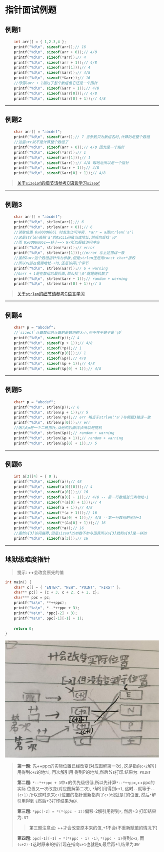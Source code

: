 # 指针面试例题

## 例题1

```c
    int arr[] = { 1,2,3,4 };
    printf("%d\n", sizeof(arr));// 16
    printf("%d\n", sizeof(arr + 0));// 4/8
    printf("%d\n", sizeof(*arr));// 4
    printf("%d\n", sizeof(arr + 1));// 4/8
    printf("%d\n", sizeof(arr[1]));// 4
    printf("%d\n", sizeof(&arr));// 4/8
    printf("%d\n", sizeof(*&arr));// 16
    //尽管&arr + 1跳过了整个数组但它还是一个指针
    printf("%d\n", sizeof(&arr + 1));// 4/8
    printf("%d\n", sizeof(&arr[0]));// 4/8
    printf("%d\n", sizeof(&arr[0] + 1));// 4/8
```

---

## 例题2

```c
    char arr[] = "abcdef";
    printf("%d\n", sizeof(arr));// 7 当参数只为数组名时,计算的是整个数组
    //这里arr就不是计算整个数组了
    printf("%d\n", sizeof(arr + 0));// 4/8 因为是一个指针
    printf("%d\n", sizeof(*arr));// 1
    printf("%d\n", sizeof(arr[1]));// 1
    printf("%d\n", sizeof(&arr));// 4/8 取地址所以是一个指针
    printf("%d\n", sizeof(&arr + 1));// 4/8
    printf("%d\n", sizeof(&arr[0] + 1));// 4/8
```

> [关于`sizeiof`的细节请参考C语言学习`sizeof`](../C语言学习.md#sizeof)

---

## 例题3

```c
    char arr[] = "abcdef";
    printf("%d\n", strlen(arr));// 6
    printf("%d\n", strlen(arr + 0));// 6
    //读取位置 0x00000061 时发生访问冲突. *arr = a而strlen('a')
    //这是strlen会把'a'的ASCLL码值当成地址,然后向后找'\0'
    //而 0x00000061==转十==> 97所以报错访问冲突
    printf("%d\n", strlen(*arr));// error
    printf("%d\n", strlen(arr[1]));//error 与上述错误一致
    //虽然&arr这个数组指针作为参数,但是strlen还是用const char*接收
    //所以内部在使用地址++时,还是访问1个字节
    printf("%d\n", strlen(&arr));// 6 + warning
    //&arr + 1是在数组的最后面,那么找'\0'就是随机数了
    printf("%d\n", strlen(&arr + 1));// random + warning
    printf("%d\n", strlen(&arr[0] + 1));// 5
```

> [关于`strlen`的细节请参考C语言学习](../C语言学习.md#strlen-1)

---

## 例题4

```c
    char* p = "abcdef";
    //`sizeof`计算数组时计算的是数组的大小,而不在乎是不是`\0`
    printf("%d\n", sizeof(p));// 4 
    printf("%d\n", sizeof(p + 1));// 4/8
    printf("%d\n", sizeof(*p));// 1
    printf("%d\n", sizeof(p[0]));// 1
    printf("%d\n", sizeof(&p));// 4/8
    printf("%d\n", sizeof(&p + 1));// 4/8
    printf("%d\n", sizeof(&p[0] + 1));// 4/8
```

---

## 例题5

```c
    char* p = "abcdef";
    printf("%d\n", strlen(p));// 6
    printf("%d\n", strlen(p + 1));// 5
    printf("%d\n", strlen(*p));// err 相当于strlen('a')与例题3错误一致
    printf("%d\n", strlen(p[0]));// err
    //因为&p是一个二级指针,从他的后面找\0所以是随机
    printf("%d\n", strlen(&p));// random + warning
    printf("%d\n", strlen(&p + 1));// random + warning
    printf("%d\n", strlen(&p[0] + 1));// 5
```

---

## 例题6

```c
    int a[3][4] = { 0 };
    printf("%d\n", sizeof(a));// 48
    printf("%d\n", sizeof(a[0][0]));// 4
    printf("%d\n", sizeof(a[0]));// 16
    printf("%d\n", sizeof(a[0] + 1));// 4/8 -- 第一行数组首元素地址+1
    printf("%d\n", sizeof(*(a[0] + 1)));// 4
    printf("%d\n", sizeof(a + 1));// 4/8
    printf("%d\n", sizeof(*(a + 1)));// 16
    printf("%d\n", sizeof(&a[0] + 1));// 4/8 --第一行数组的地址+1
    printf("%d\n", sizeof(*(&a[0] + 1)));// 16
    printf("%d\n", sizeof(*a));// 16
    //虽然a[3]访问越界,但是sizeof的参数不参与运算所以a[3]就和a[0]是一样的
    printf("%d\n", sizeof(a[3]));// 16
```

---

## 地狱级难度指针

> 提示: ++会改变原先的值

```c
int main() {
    char* c[] = { "ENTER", "NEW", "POINT", "FIRST" };
    char** pc[] = {c + 3, c + 2, c + 1, c};
    char*** ppc = pc;
    printf("%s\n", **++ppc);
    printf("%s\n", *--*++ppc + 3);
    printf("%s\n", *ppc[-2] + 3);
    printf("%s\n", ppc[-1][-1] + 1);

    return 0;
}
```

![地狱难度指针例题图解](../img/地狱难度指针例题图解.jpg "地狱难度指针例题图解")

> **第一题**: 先++ppc的实际位置已经改变(对应图解第一次), 这是指向`c+2`解引用得到`c+2`的地址, 再次解引用
> 得到P的地址,然后%s打印.结果为: `POINT`
>
> **第二题**: `*--*++ppc + 3`中+的优先级很低,所以先计算`*--*++ppc`,++ppc的实际
> 位置又一次改变(对应图解第二次), `*`解引用得到`c+1`, 这时`--`就等于`--(c+1)`
> 所以这时原来`c+1`位置的指针重新指向了`c+0`也就是`E`的位置, 然后`*`解引用得到
> `E`然后+3打印结果为`ER`
>
> **第三题**: `*ppc[-2] = *(*(ppc - 2))`偏移-2解引用得到`F`, 然后+3
> 打印结果为: `ST` 
>> 第三题注意点: ++才会改变原本来的值,+1不会(不重新赋值的情况下)
>
> **第四题**: `ppc[-1][-1] = *(*(ppc - 1) -1)`, `*(ppc - 1)`得到`c+2`,
> 而`(c+2)-1`这时原来的指针现在指向`c+1`也就是`N`,最后再+1,结果为:`EW`




